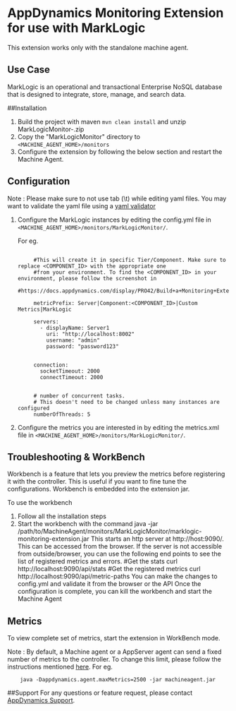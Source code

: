 # AppDynamics Monitoring Extension for use with MarkLogic

This extension works only with the standalone machine agent.

## Use Case
MarkLogic is an operational and transactional Enterprise NoSQL database that is designed to integrate, store, manage, and search data.

##Installation
1. Build the project with maven `mvn clean install` and unzip MarkLogicMonitor-<version>.zip
2. Copy the "MarkLogicMonitor" directory to `<MACHINE_AGENT_HOME>/monitors`
3. Configure the extension by following the below section and restart the Machine Agent.

## Configuration ##
Note : Please make sure to not use tab (\t) while editing yaml files. You may want to validate the yaml file using a [yaml validator](http://yamllint.com/)

1. Configure the MarkLogic instances by editing the config.yml file in `<MACHINE_AGENT_HOME>/monitors/MarkLogicMonitor/`.

   For eg.
   ```
           
        #This will create it in specific Tier/Component. Make sure to replace <COMPONENT_ID> with the appropriate one
        #from your environment. To find the <COMPONENT_ID> in your environment, please follow the screenshot in
        #https://docs.appdynamics.com/display/PRO42/Build+a+Monitoring+Extension+Using+Java
        
        metricPrefix: Server|Component:<COMPONENT_ID>|Custom Metrics|MarkLogic
        
        servers:
          - displayName: Server1
            uri: "http://localhost:8002"
            username: "admin"
            password: "password123"
        
        
        connection:
          socketTimeout: 2000
          connectTimeout: 2000
        
        
        # number of concurrent tasks.
        # This doesn't need to be changed unless many instances are configured
        numberOfThreads: 5

   ```
   
2. Configure the metrics you are interested in by editing the metrics.xml file in `<MACHINE_AGENT_HOME>/monitors/MarkLogicMonitor/`.

## Troubleshooting & WorkBench

Workbench is a feature that lets you preview the metrics before registering it with the controller. This is useful if you want to fine tune the configurations. Workbench is embedded into the extension jar.

To use the workbench
1. Follow all the installation steps
2. Start the workbench with the command
java -jar /path/to/MachineAgent/monitors/MarkLogicMonitor/marklogic-monitoring-extension.jar
This starts an http server at http://host:9090/. This can be accessed from the browser.
If the server is not accessible from outside/browser, you can use the following end points to see the list of registered metrics and errors.
#Get the stats
curl http://localhost:9090/api/stats
#Get the registered metrics
curl http://localhost:9090/api/metric-paths
You can make the changes to config.yml and validate it from the browser or the API
Once the configuration is complete, you can kill the workbench and start the Machine Agent


## Metrics
To view complete set of metrics, start the extension in WorkBench mode.

Note : By default, a Machine agent or a AppServer agent can send a fixed number of metrics to the controller. To change this limit, please follow the instructions mentioned [here](http://docs.appdynamics.com/display/PRO14S/Metrics+Limits).
For eg.  
```    
    java -Dappdynamics.agent.maxMetrics=2500 -jar machineagent.jar
```


##Support
For any questions or feature request, please contact [AppDynamics Support](mailto:help@appdynamics.com).
